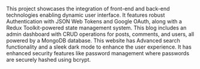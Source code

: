 This project showcases the integration of front-end and back-end technologies enabling dynamic user interface.
It features robust Authentication with JSON Web Tokens and Google OAuth, along with a Redux Toolkit-powered state management system.
This blog includes an admin dashboard with CRUD operations for posts, comments, and users, all powered by a MongoDB database.
This website has Advanced search functionality and a sleek dark mode to enhance the user experience.
It has enhanced security features like password management where passwords are securely hashed using bcrypt.

